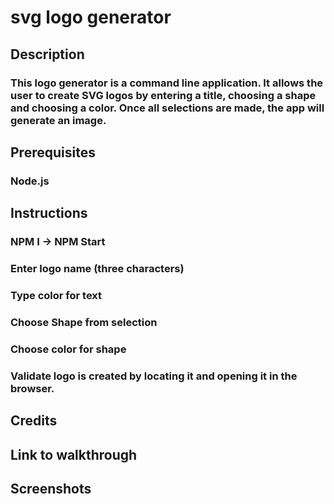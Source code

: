 # svg logo generator

## Description

### This logo generator is a command line application. It allows the user to create SVG logos by entering a title, choosing a shape and choosing a color. Once all selections are made, the app will generate an image.

## Prerequisites

### Node.js

## Instructions

### NPM I -> NPM Start

### Enter logo name (three characters)

### Type color for text

### Choose Shape from selection

### Choose color for shape

### Validate logo is created by locating it and opening it in the browser.

## Credits

## Link to walkthrough

## Screenshots
